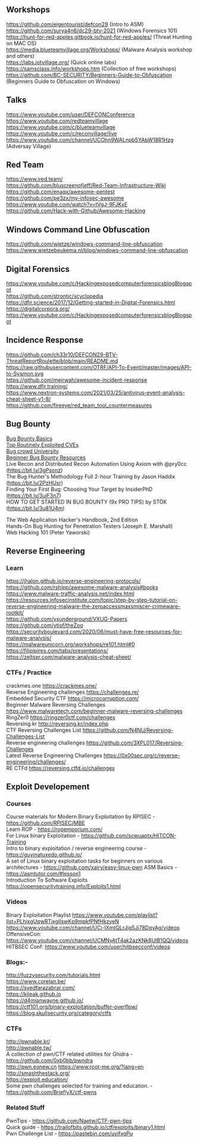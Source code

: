 ## Workshops 

https://github.com/eigentourist/defcon29     (Intro to ASM)  
https://github.com/surya4n6/dc29-btv-2021 (Windows Forensics 101)  
https://hunt-for-red-apples.gitbook.io/hunt-for-red-apples/  (Threat Hunting on MAC OS)  
https://media.blueteamvillage.org/Workshops/   (Malware Analysis workshop and others)     
https://labs.iotvillage.org/  (Quick online labs) 
https://samsclass.info/workshops.htm (Collection of free workshops)   
https://github.com/BC-SECURITY/Beginners-Guide-to-Obfuscation (Beginners Guide to Obfuscation on Windows)   

## Talks
https://www.youtube.com/user/DEFCONConference    
https://www.youtube.com/redteamvillage   
https://www.youtube.com/c/blueteamvillage  
https://www.youtube.com/c/reconvillage/live   
https://www.youtube.com/channel/UCOhn9WALnpb5YAbW18R1Hzg (Adversay Village)    


## Red Team 
https://www.ired.team/  
https://github.com/bluscreenofjeff/Red-Team-Infrastructure-Wiki   
https://github.com/enaqx/awesome-pentest  
https://github.com/pe3zx/my-infosec-awesome  
https://www.youtube.com/watch?v=tVgJ-9FJKxE   
https://github.com/Hack-with-Github/Awesome-Hacking   


## Windows Command Line Obfuscation
https://github.com/wietze/windows-command-line-obfuscation      
https://www.wietzebeukema.nl/blog/windows-command-line-obfuscation


## Digital Forensics  
https://www.youtube.com/c/HackingexposedcomputerforensicsblogBlogspot     
https://github.com/strontic/xcyclopedia   
https://dfir.science/2017/12/Getting-started-in-Digital-Forensics.html    
https://digitalcorpora.org/     
https://www.youtube.com/c/HackingexposedcomputerforensicsblogBlogspot   


## Incidence Response 
https://github.com/ch33r10/DEFCON29-BTV-ThreatReportRoulette/blob/main/README.md    
https://raw.githubusercontent.com/OTRF/API-To-Event/master/images/API-to-Sysmon.svg      
https://github.com/meirwah/awesome-incident-response      
https://www.dfir.training/      
https://www.nextron-systems.com/2021/03/25/antivirus-event-analysis-cheat-sheet-v1-8/      
https://github.com/fireeye/red_team_tool_countermeasures

## Bug Bounty    
[Bug Bounty Basics](https://docs.google.com/presentation/d/1MWWXXRvvesWL8V-GiwGssvg4iDM58_RMeI_SZ65VXwQ/edit#slide=id.p)     
[Top Routinely Exploited CVEs](https://us-cert.cisa.gov/ncas/alerts/aa21-209a)   
[Bug crowd University](https://github.com/bugcrowd/bugcrowd_university)   
[Beginner Bug Bounty Resources](https://github.com/nahamsec/Resources-for-Beginner-Bug-Bounty-Hunters)  
Live Recon and Distributed Recon Automation Using Axiom with @pry0cc (https://bit.ly/3gPsonz)  
The Bug Hunter's Methodology Full 2-hour Training by Jason Haddix (https://bit.ly/2PzHUsr)  
Finding Your First Bug: Choosing Your Target by InsiderPhD (https://bit.ly/3uiF3n7)  
HOW TO GET STARTED IN BUG BOUNTY (9x PRO TIPS) by STÖK (https://bit.ly/3u81U4m) 

The Web Application Hacker's Handbook, 2nd Edition     
Hands-On Bug Hunting for Penetration Testers (Joseph E. Marshall)    
Web Hacking 101 (Peter Yaworski)


## Reverse Engineering   
### Learn   
https://jhalon.github.io/reverse-engineering-protocols/    
https://github.com/rshipp/awesome-malware-analysis#books    
https://www.malware-traffic-analysis.net/index.html    
https://resources.infosecinstitute.com/topic/step-by-step-tutorial-on-reverse-engineering-malware-the-zeroaccessmaxsmiscer-crimeware-rootkit/  
https://github.com/vxunderground/VXUG-Papers   
https://github.com/ytisf/theZoo   
https://securityboulevard.com/2020/06/must-have-free-resources-for-malware-analysis/    
https://malwareunicorn.org/workshops/re101.html#0    
https://filipipires.com/tabs/presentations/    
https://zeltser.com/malware-analysis-cheat-sheet/    

### CTFs / Practice  
crackmes.one https://crackmes.one/   
Reverse Engineering challenges https://challenges.re/    
Embedded Security CTF https://microcorruption.com/    
Beginner Malware Reversing Challenges https://www.malwaretech.com/beginner-malware-reversing-challenges    
RingZer0 https://ringzer0ctf.com/challenges    
Reversing.kr http://reversing.kr/index.php    
CTF Reversing Challenges List https://github.com/N4NU/Reversing-Challenges-List    
Reverse engineering challenges https://github.com/3XPL017/Reversing-Challenges   
Latest Reverse Engineering Challenges https://0x00sec.org/c/reverse-engineering/challenges/    
RE CTFd https://reversing.ctfd.io/challenges   
 

## Exploit Developement  
### Courses 
Course materials for Modern Binary Exploitation by RPISEC - https://github.com/RPISEC/MBE   
Learn ROP - https://ropemporium.com/   
For Linux binary Exploitation - https://github.com/scwuaptx/HITCON-Training  
Intro to binary exploitation / reverse engineering course - https://guyinatuxedo.github.io/   
A set of Linux binary exploitation tasks for beginners on various architectures - https://github.com/xairy/easy-linux-pwn 
ASM Basics - https://asmtutor.com/#lesson1    
Introduction To Software Exploits   https://opensecuritytraining.info/Exploits1.html   

### Videos 
Binary Exploitation Playlist https://www.youtube.com/playlist?list=PLhixgUqwRTjxglIswKp9mpkfPNfHkzyeN   
https://www.youtube.com/channel/UCi-IXmtQLrJjg5Ji78DqvAg/videos   
OffensiveCon: https://www.youtube.com/channel/UCMNvAtT4ak2azKNk6UlB1QQ/videos   
HITBSEC Conf: https://www.youtube.com/user/hitbsecconf/videos     

### Blogs:-
http://fuzzysecurity.com/tutorials.html    
https://www.corelan.be/    
https://syedfarazabrar.com/     
https://kileak.github.io   
https://d4mianwayne.github.io/  
https://ctf101.org/binary-exploitation/buffer-overflow/     
https://blog.skullsecurity.org/category/ctfs    

### CTFs   
http://pwnable.kr/   
http://pwnable.tw/      
A collection of pwn/CTF related utilities for Ghidra - https://github.com/0xb0bb/pwndra       
http://pwn.eonew.cn
https://www.root-me.org/?lang=en   
http://smashthestack.org/   
https://exploit.education/  
Some pwn challenges selected for training and education. - https://github.com/BrieflyX/ctf-pwns     

### Related Stuff
PwnTips - https://github.com/Naetw/CTF-pwn-tips    
Quick guide - https://trailofbits.github.io/ctf/exploits/binary1.html   
Pwn Challenge List - https://pastebin.com/uyifxgPu    
